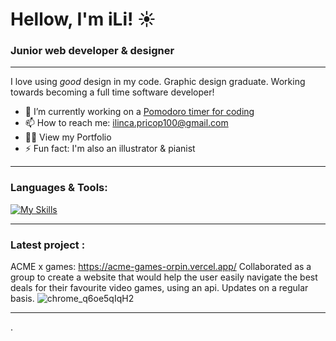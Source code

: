# Hellow, I'm iLi! :sunny:

### Junior web developer & designer

------------


I love using *good* design in my code. Graphic design graduate. Working towards becoming a full time software developer! 

- 🔭 I’m currently working on a [Pomodoro timer for coding](http://https://github.com/iLi01/pomodoro-frog "Pomodoro timer for coding")
- 📫 How to reach me: ilinca.pricop100@gmail.com
- 👨‍💻 View my Portfolio
- ⚡ Fun fact:  I'm also an illustrator & pianist


------------


### Languages & Tools:
<!--!html5 css3 javascript bootstrap git github nodejs vscode photoshop illustrator figma react-->
[![My Skills](https://skillicons.dev/icons?i=html,css,js,bootstrap,git,github,nodejs,vscode,ps,ai,figma,react&perline=12)](https://skillicons.dev)

------------


### Latest project :
ACME x games: https://acme-games-orpin.vercel.app/ 
Collaborated as a group to create a website that would help the user easily navigate the best deals for their favourite video games, using an api. Updates on a regular basis.
![chrome_q6oe5qIqH2](https://github.com/iLi01/iLi01/assets/140189297/7d6e3780-77fa-4bbd-9c9f-623cc54174b4) 
<!--![chrome_732LyAURxD](https://github.com/iLi01/iLi01/assets/140189297/75896550-a8d7-4284-a7a6-3a42786ff580) ![chrome_uDS8Nlt0tF](https://github.com/iLi01/iLi01/assets/140189297/857fda87-a781-41fa-ad4b-daf9cdc3ab66) ![chrome_nEfyDCiwjZ](https://github.com/iLi01/iLi01/assets/140189297/33f32b42-ab69-41bb-b078-94a6ea19743f)-->




------------


.

<!--
**iLi01/iLi01** is a ✨ _special_ ✨ repository because its `README.md` (this file) appears on your GitHub profile.

Here are some ideas to get you started:

- 🔭 I’m currently working on ...
- 🌱 I’m currently learning ...
- 👯 I’m looking to collaborate on ...
- 🤔 I’m looking for help with ...
- 💬 Ask me about ...
- 📫 How to reach me: ...
- 😄 Pronouns: ...
- ⚡ Fun fact: ...
-->
